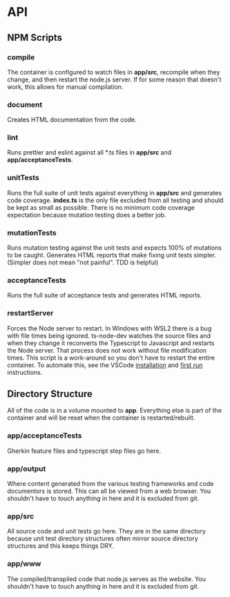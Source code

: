 # API
## NPM Scripts
### compile
The container is configured to watch files in **app/src**, recompile when they change, and then restart the node.js server.
If for some reason that doesn't work, this allows for manual compilation.
### document
Creates HTML documentation from the code.
### lint
Runs prettier and eslint against all *.ts files in **app/src** and **app/acceptanceTests**.
### unitTests
Runs the full suite of unit tests against everything in **app/src** and generates code coverage.
**index.ts** is the only file excluded from all testing and should be kept as small as possible.
There is no minimum code coverage expectation because mutation testing does a better job.
### mutationTests
Runs mutation testing against the unit tests and expects 100% of mutations to be caught.
Generates HTML reports that make fixing unit tests simpler. (Simpler does not mean "not painful". TDD is helpful)
### acceptanceTests
Runs the full suite of acceptance tests and generates HTML reports.
### restartServer
Forces the Node server to restart. In Windows with WSL2 there is a bug with file times being ignored. ts-node-dev watches the source files and when they change it reconverts the Typescript to Javascript and restarts the Node server. That process does not work without file modification times. This script is a work-around so you don't have to restart the entire container. To automate this, see the VSCode [installation](installation.md#visual-studio-code) and [first run](installation.md#first-run) instructions.
## Directory Structure
All of the code is in a volume mounted to **app**. Everything else is part of the container and will be reset when the container is restarted/rebuilt.
### app/acceptanceTests
Gherkin feature files and typescript step files go here.
### app/output
Where content generated from the various testing frameworks and code documentors is stored.
This can all be viewed from a web browser.
You shouldn't have to touch anything in here and it is excluded from git.
### app/src
All source code and unit tests go here. They are in the same directory because unit test directory structures often mirror
source directory structures and this keeps things DRY.
### app/www
The compiled/transpiled code that node.js serves as the website.
You shouldn't have to touch anything in here and it is excluded from git.
